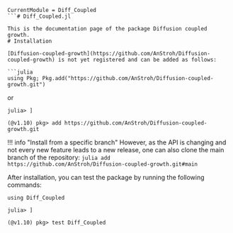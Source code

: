 ```@meta
CurrentModule = Diff_Coupled
```# Diff_Coupled.jl

This is the documentation page of the package Diffusion coupled growth.
# Installation

[Diffusion-coupled-growth](https://github.com/AnStroh/Diffusion-coupled-growth) is not yet registered and can be added as follows:

```julia
using Pkg; Pkg.add("https://github.com/AnStroh/Diffusion-coupled-growth.git")
```
or
```julia-repl
julia> ]

(@v1.10) pkg> add https://github.com/AnStroh/Diffusion-coupled-growth.git
```

!!! info "Install from a specific branch"
    However, as the API is changing and not every new feature leads to a new release, one can also clone the main branch of the repository:
    ```julia
    add https://github.com/AnStroh/Diffusion-coupled-growth.git#main
    ```

After installation, you can test the package by running the following commands:
```julia-repl
using Diff_Coupled

julia> ]

(@v1.10) pkg> test Diff_Coupled
```
